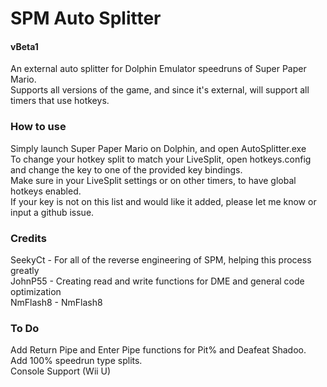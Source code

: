 # SPM Auto Splitter
#### vBeta1
An external auto splitter for Dolphin Emulator speedruns of Super Paper Mario. <br />
Supports all versions of the game, and since it's external, will support all timers that use hotkeys.

### How to use
Simply launch Super Paper Mario on Dolphin, and open AutoSplitter.exe <br />
To change your hotkey split to match your LiveSplit, open hotkeys.config and change the key to one of the provided key bindings. <br />
Make sure in your LiveSplit settings or on other timers, to have global hotkeys enabled. <br />
If your key is not on this list and would like it added, please let me know or input a github issue.

### Credits
SeekyCt - For all of the reverse engineering of SPM, helping this process greatly <br />
JohnP55 - Creating read and write functions for DME and general code optimization <br />
NmFlash8 - NmFlash8

### To Do
Add Return Pipe and Enter Pipe functions for Pit% and Deafeat Shadoo. <br />
Add 100% speedrun type splits. <br />
Console Support (Wii U)